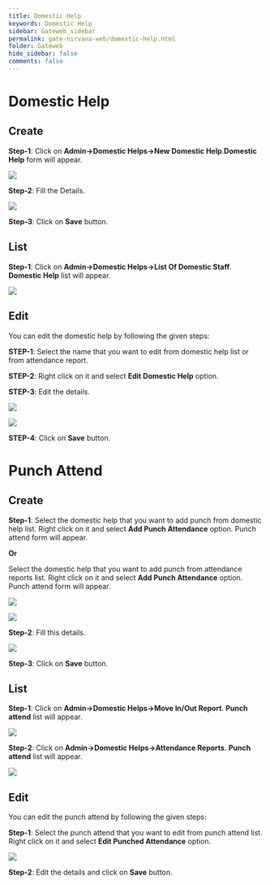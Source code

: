 ```yaml
---
title: Domestic Help
keywords: Domestic Help
sidebar: Gateweb_sidebar
permalink: gate-nirvana-web/domestic-help.html
folder: Gateweb
hide_sidebar: false
comments: false
---
```


# Domestic Help

## Create

**Step-1**: Click on **Admin->Domestic Helps->New Domestic Help**.**Domestic Help** form will appear.

![](/images/ADomesticHelpCreateSelectMenuweb.png)

**Step-2**:  Fill the Details.

![](/images/ADomesticHelpCreateSelectFormweb.png)

**Step-3**: Click on **Save** button.


## List


**Step-1**: Click on **Admin->Domestic Helps->List Of Domestic Staff**. **Domestic Help** list will appear.

![](/images/ADomesticListweb.png)


## Edit

You can edit the domestic help by following the given steps:

**STEP-1**: Select the name that you want to edit from domestic help list or from attendance report.

**STEP-2**: Right click on it and select **Edit Domestic Help** option.   
	   
**STEP-3**: Edit the details.

![](/images/ADomesticHelpEditweb.png)

![](/images/ADomesticHelpEdit.png)


**STEP-4**: Click on **Save** button.



# Punch Attend

## Create

**Step-1**: Select the domestic help that you want to add punch from domestic help list. Right click on it and select **Add Punch Attendance** option. Punch attend form will appear.
                                                  
**Or**
												  
Select the domestic help that you want to add punch from attendance reports list. Right click on it and select **Add Punch Attendance** option. Punch attend form will appear.           

![](/images/AddPunchAttendanceMenuweb.png)

![](/images/APunchCreateSelectMenu1web.png)

**Step-2**: Fill this details.

![](/images/AddPunchAttendanceweb.png)

**Step-3**: Click on **Save** button.

## List

**Step-1**: Click on **Admin->Domestic Helps->Move In/Out Report**. **Punch attend** list will appear.

![](/images/APunchList.png)

**Step-2**: Click on **Admin->Domestic Helps->Attendance Reports**. **Punch attend** list will appear.

![](/images/APunchList1.png)

## Edit

You can edit the punch attend by following the given steps:

**Step-1**: Select the punch attend that you want to edit from punch attend list. Right click on it and select **Edit Punched Attendance** option.

![](/images/APunchEdit.png)

**Step-2**: Edit the details and click on **Save** button.




